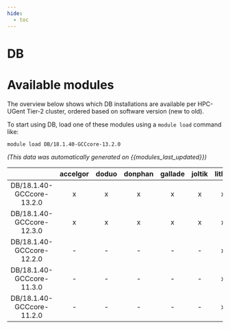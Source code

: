 ```yaml
---
hide:
  - toc
---
```


DB
==

# Available modules


The overview below shows which DB installations are available per HPC-UGent Tier-2 cluster, ordered based on software version (new to old).

To start using DB, load one of these modules using a `module load` command like:

```shell
module load DB/18.1.40-GCCcore-13.2.0
```

*(This data was automatically generated on {{modules_last_updated}})*  

| |accelgor|doduo|donphan|gallade|joltik|litleo|shinx|
| :---: | :---: | :---: | :---: | :---: | :---: | :---: | :---: |
|DB/18.1.40-GCCcore-13.2.0|x|x|x|x|x|x|x|
|DB/18.1.40-GCCcore-12.3.0|x|x|x|x|x|x|x|
|DB/18.1.40-GCCcore-12.2.0|-|-|-|-|-|x|x|
|DB/18.1.40-GCCcore-11.3.0|-|-|-|-|-|x|x|
|DB/18.1.40-GCCcore-11.2.0|-|-|-|-|-|x|x|

